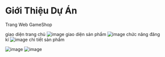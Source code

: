 # Giới Thiệu Dự Án


Trang Web GameShop 

giao diện trang chủ
![image](https://user-images.githubusercontent.com/72543336/169772667-30db80fa-ea0a-4744-82a0-bf31fc243189.png)
giao diện sản phẩm 
![image](https://user-images.githubusercontent.com/72543336/169773320-6214f0f9-a9b7-40f9-8221-f46ace2239ef.png)
chức năng đăng kí
![image](https://user-images.githubusercontent.com/72543336/169774781-cd56211e-f1c6-4943-b0c4-72d9f696d019.png)
chi tiết sản phẩm

![image](https://user-images.githubusercontent.com/72543336/169775174-537b8fce-561e-467b-8b1f-aee76dabbb00.png)
![image](https://user-images.githubusercontent.com/72543336/169775402-9dda9cee-25cd-4deb-863e-f2d1b7b5adb7.png)



